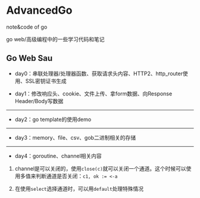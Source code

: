 # AdvancedGo
note&amp;code of go

go web/高级编程中的一些学习代码和笔记

## Go Web Sau

-  day0：串联处理器/处理器函数、获取请求头内容、HTTP2、http_router使用、SSL密钥证书生成

-  day1：修改响应头、cookie、文件上传、拿form数据、向Response Header/Body写数据

---

-  day2：go template的使用demo

---

-  day3：memory、file、csv、gob二进制相关的存储

---

-  day4：goroutine、channel相关内容

1. channel是可以关闭的，使用`close(c)`就可以关闭一个通道。这个时候可以使用多值来判断通道是否关闭：`c1, ok := <-a`

2. 在使用`select`选择通道时，可以用`default`处理特殊情况